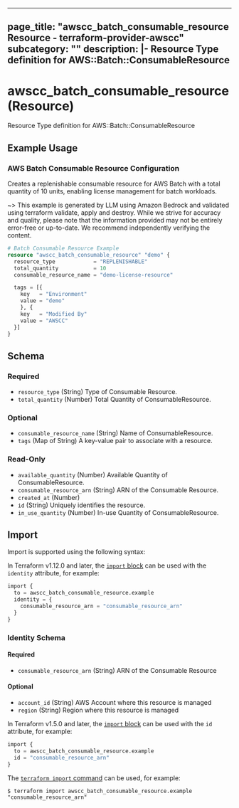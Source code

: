 
---
page_title: "awscc_batch_consumable_resource Resource - terraform-provider-awscc"
subcategory: ""
description: |-
  Resource Type definition for AWS::Batch::ConsumableResource
---

# awscc_batch_consumable_resource (Resource)

Resource Type definition for AWS::Batch::ConsumableResource

## Example Usage

### AWS Batch Consumable Resource Configuration

Creates a replenishable consumable resource for AWS Batch with a total quantity of 10 units, enabling license management for batch workloads.

~> This example is generated by LLM using Amazon Bedrock and validated using terraform validate, apply and destroy. While we strive for accuracy and quality, please note that the information provided may not be entirely error-free or up-to-date. We recommend independently verifying the content.

```terraform
# Batch Consumable Resource Example
resource "awscc_batch_consumable_resource" "demo" {
  resource_type            = "REPLENISHABLE"
  total_quantity           = 10
  consumable_resource_name = "demo-license-resource"

  tags = [{
    key   = "Environment"
    value = "demo"
    }, {
    key   = "Modified By"
    value = "AWSCC"
  }]
}
```

<!-- schema generated by tfplugindocs -->
## Schema

### Required

- `resource_type` (String) Type of Consumable Resource.
- `total_quantity` (Number) Total Quantity of ConsumableResource.

### Optional

- `consumable_resource_name` (String) Name of ConsumableResource.
- `tags` (Map of String) A key-value pair to associate with a resource.

### Read-Only

- `available_quantity` (Number) Available Quantity of ConsumableResource.
- `consumable_resource_arn` (String) ARN of the Consumable Resource.
- `created_at` (Number)
- `id` (String) Uniquely identifies the resource.
- `in_use_quantity` (Number) In-use Quantity of ConsumableResource.

## Import

Import is supported using the following syntax:

In Terraform v1.12.0 and later, the [`import` block](https://developer.hashicorp.com/terraform/language/import) can be used with the `identity` attribute, for example:

```terraform
import {
  to = awscc_batch_consumable_resource.example
  identity = {
    consumable_resource_arn = "consumable_resource_arn"
  }
}
```

<!-- schema generated by tfplugindocs -->
### Identity Schema

#### Required

- `consumable_resource_arn` (String) ARN of the Consumable Resource

#### Optional

- `account_id` (String) AWS Account where this resource is managed
- `region` (String) Region where this resource is managed

In Terraform v1.5.0 and later, the [`import` block](https://developer.hashicorp.com/terraform/language/import) can be used with the `id` attribute, for example:

```terraform
import {
  to = awscc_batch_consumable_resource.example
  id = "consumable_resource_arn"
}
```

The [`terraform import` command](https://developer.hashicorp.com/terraform/cli/commands/import) can be used, for example:

```shell
$ terraform import awscc_batch_consumable_resource.example "consumable_resource_arn"
```

